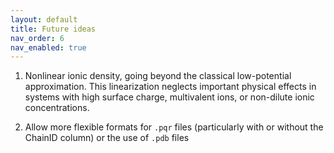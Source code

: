 ```yaml
---
layout: default
title: Future ideas
nav_order: 6
nav_enabled: true
---
```



1. Nonlinear ionic density, going beyond the classical low-potential approximation. This linearization neglects important physical effects in systems with high surface charge, multivalent ions, or non-dilute ionic concentrations.

2. Allow more flexible formats for `.pqr` files (particularly with or without the ChainID column) or the use of `.pdb` files